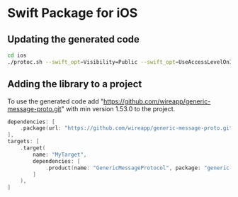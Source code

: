 # Swift Package for iOS

## Updating the generated code

```sh
cd ios
./protoc.sh --swift_opt=Visibility=Public --swift_opt=UseAccessLevelOnImports=true --swift_out=. *.proto
```

## Adding the library to a project

To use the generated code add "https://github.com/wireapp/generic-message-proto.git" with min version 1.53.0 to the project.

```Swift
dependencies: [
    .package(url: "https://github.com/wireapp/generic-message-proto.git", from: "1.53.0")
],
targets: [
    .target(
        name: "MyTarget",
        dependencies: [
            .product(name: "GenericMessageProtocol", package: "generic-message-proto")
        ]
    ),
]
```
